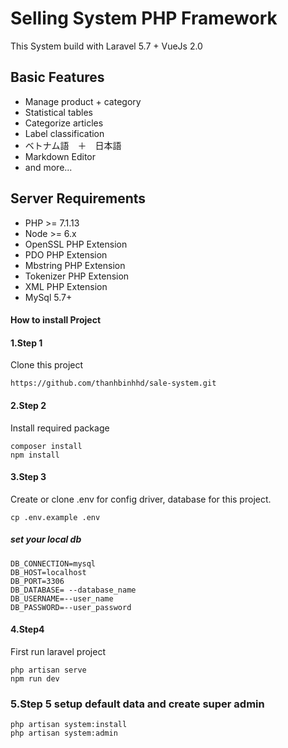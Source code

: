 # Selling System PHP Framework
This System build with Laravel 5.7 + VueJs 2.0

## Basic Features

- Manage product + category
- Statistical tables
- Categorize articles
- Label classification
- ベトナム語　＋　日本語 
- Markdown Editor
- and more...

## Server Requirements

- PHP >= 7.1.13
- Node >= 6.x
- OpenSSL PHP Extension
- PDO PHP Extension
- Mbstring PHP Extension
- Tokenizer PHP Extension
- XML PHP Extension
- MySql 5.7+

#### How to install Project

#### 1.Step 1
Clone this project

```terminal
https://github.com/thanhbinhhd/sale-system.git
```
#### 2.Step 2
Install required package
```terminal
composer install
npm install
```

#### 3.Step 3
Create or clone .env for config driver, database for this project.

```terminal
cp .env.example .env
```
##### set your local db
```
DB_CONNECTION=mysql
DB_HOST=localhost
DB_PORT=3306
DB_DATABASE= --database_name
DB_USERNAME=--user_name
DB_PASSWORD=--user_password
``` 

#### 4.Step4
First run laravel project
```terminal
php artisan serve
npm run dev
```

### 5.Step 5 setup default data and create super admin
```
php artisan system:install
php artisan system:admin
```

